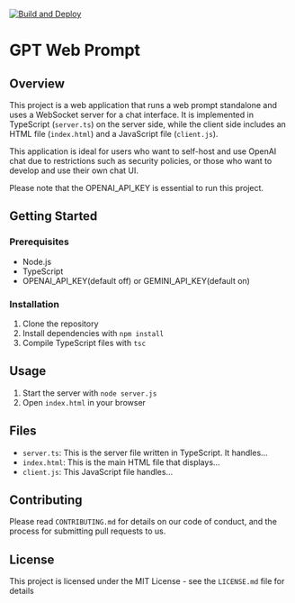 [![Build and Deploy](https://github.com/magicsih/gpt-web-prompt/actions/workflows/docker_build.yaml/badge.svg)](https://github.com/magicsih/gpt-web-prompt/actions/workflows/docker_build.yaml)

# GPT Web Prompt

## Overview
This project is a web application that runs a web prompt standalone and uses a WebSocket server for a chat interface. It is implemented in TypeScript (`server.ts`) on the server side, while the client side includes an HTML file (`index.html`) and a JavaScript file (`client.js`).

This application is ideal for users who want to self-host and use OpenAI chat due to restrictions such as security policies, or those who want to develop and use their own chat UI.

Please note that the OPENAI_API_KEY is essential to run this project.

## Getting Started

### Prerequisites
- Node.js
- TypeScript
- OPENAI_API_KEY(default off) or GEMINI_API_KEY(default on)

### Installation
1. Clone the repository
2. Install dependencies with `npm install`
3. Compile TypeScript files with `tsc`

## Usage
1. Start the server with `node server.js`
2. Open `index.html` in your browser

## Files
- `server.ts`: This is the server file written in TypeScript. It handles...
- `index.html`: This is the main HTML file that displays...
- `client.js`: This JavaScript file handles...

## Contributing
Please read `CONTRIBUTING.md` for details on our code of conduct, and the process for submitting pull requests to us.

## License
This project is licensed under the MIT License - see the `LICENSE.md` file for details
